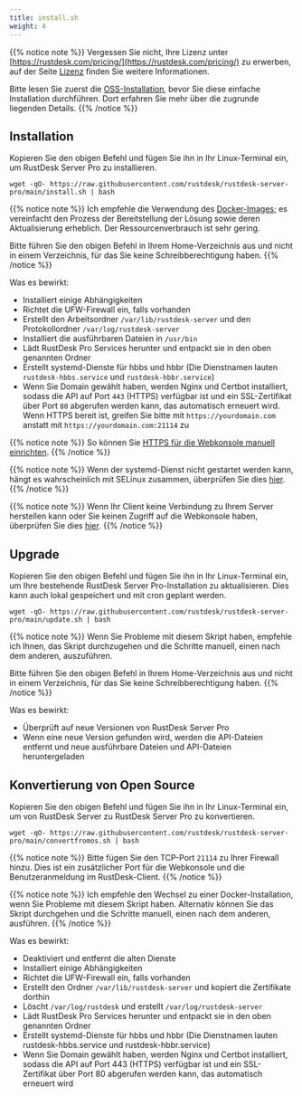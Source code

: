 ```yaml
---
title: install.sh 
weight: 4
---
```


{{% notice note %}}
Vergessen Sie nicht, Ihre Lizenz unter [https://rustdesk.com/pricing/](https://rustdesk.com/pricing/) zu erwerben, auf der Seite [Lizenz](https://rustdesk.com/docs/de/self-host/rustdesk-server-pro/license/) finden Sie weitere Informationen.

Bitte lesen Sie zuerst die [OSS-Installation](https://rustdesk.com/docs/de/self-host/rustdesk-server-oss/install/), bevor Sie diese einfache Installation durchführen. Dort erfahren Sie mehr über die zugrunde liegenden Details.
{{% /notice %}}

## Installation

Kopieren Sie den obigen Befehl und fügen Sie ihn in Ihr Linux-Terminal ein, um RustDesk Server Pro zu installieren.

`wget -qO- https://raw.githubusercontent.com/rustdesk/rustdesk-server-pro/main/install.sh | bash`

{{% notice note %}}
Ich empfehle die Verwendung des [Docker-Images](https://rustdesk.com/docs/de/self-host/rustdesk-server-pro/installscript/docker/#docker-compose); es vereinfacht den Prozess der Bereitstellung der Lösung sowie deren Aktualisierung erheblich. Der Ressourcenverbrauch ist sehr gering.

Bitte führen Sie den obigen Befehl in Ihrem Home-Verzeichnis aus und nicht in einem Verzeichnis, für das Sie keine Schreibberechtigung haben.
{{% /notice %}}

Was es bewirkt:

- Installiert einige Abhängigkeiten
- Richtet die UFW-Firewall ein, falls vorhanden
- Erstellt den Arbeitsordner `/var/lib/rustdesk-server` und den Protokollordner `/var/log/rustdesk-server`
- Installiert die ausführbaren Dateien in `/usr/bin`
- Lädt RustDesk Pro Services herunter und entpackt sie in den oben genannten Ordner
- Erstellt systemd-Dienste für hbbs und hbbr (Die Dienstnamen lauten `rustdesk-hbbs.service` und `rustdesk-hbbr.service`)
- Wenn Sie Domain gewählt haben, werden Nginx und Certbot installiert, sodass die API auf Port `443` (HTTPS) verfügbar ist und ein SSL-Zertifikat über Port `80` abgerufen werden kann, das automatisch erneuert wird. Wenn HTTPS bereit ist, greifen Sie bitte mit `https://yourdomain.com` anstatt mit `https://yourdomain.com:21114` zu

{{% notice note %}}
So können Sie [HTTPS für die Webkonsole manuell einrichten](https://rustdesk.com/docs/de/self-host/rustdesk-server-pro/faq/#https-für-die-webkonsole-manuell-einrichten).
{{% /notice %}}

{{% notice note %}}
Wenn der systemd-Dienst nicht gestartet werden kann, hängt es wahrscheinlich mit SELinux zusammen, überprüfen Sie dies [hier](https://rustdesk.com/docs/de/self-host/rustdesk-server-pro/faq/#selinux).
{{% /notice %}}

{{% notice note %}}
Wenn Ihr Client keine Verbindung zu Ihrem Server herstellen kann oder Sie keinen Zugriff auf die Webkonsole haben, überprüfen Sie dies [hier](https://rustdesk.com/docs/de/self-host/rustdesk-server-pro/faq/#firewall).
{{% /notice %}}

## Upgrade

Kopieren Sie den obigen Befehl und fügen Sie ihn in Ihr Linux-Terminal ein, um Ihre bestehende RustDesk Server Pro-Installation zu aktualisieren. Dies kann auch lokal gespeichert und mit cron geplant werden.

`wget -qO- https://raw.githubusercontent.com/rustdesk/rustdesk-server-pro/main/update.sh | bash`

{{% notice note %}}
Wenn Sie Probleme mit diesem Skript haben, empfehle ich Ihnen, das Skript durchzugehen und die Schritte manuell, einen nach dem anderen, auszuführen.

Bitte führen Sie den obigen Befehl in Ihrem Home-Verzeichnis aus und nicht in einem Verzeichnis, für das Sie keine Schreibberechtigung haben.
{{% /notice %}}

Was es bewirkt:

- Überprüft auf neue Versionen von RustDesk Server Pro
- Wenn eine neue Version gefunden wird, werden die API-Dateien entfernt und neue ausführbare Dateien und API-Dateien heruntergeladen

## Konvertierung von Open Source

Kopieren Sie den obigen Befehl und fügen Sie ihn in Ihr Linux-Terminal ein, um von RustDesk Server zu RustDesk Server Pro zu konvertieren.

`wget -qO- https://raw.githubusercontent.com/rustdesk/rustdesk-server-pro/main/convertfromos.sh | bash`

{{% notice note %}}
Bitte fügen Sie den TCP-Port `21114` zu Ihrer Firewall hinzu. Dies ist ein zusätzlicher Port für die Webkonsole und die Benutzeranmeldung im RustDesk-Client.
{{% /notice %}}

{{% notice note %}}
Ich empfehle den Wechsel zu einer Docker-Installation, wenn Sie Probleme mit diesem Skript haben. Alternativ können Sie das Skript durchgehen und die Schritte manuell, einen nach dem anderen, ausführen.
{{% /notice %}}

Was es bewirkt:

- Deaktiviert und entfernt die alten Dienste
- Installiert einige Abhängigkeiten
- Richtet die UFW-Firewall ein, falls vorhanden
- Erstellt den Ordner `/var/lib/rustdesk-server` und kopiert die Zertifikate dorthin
- Löscht `/var/log/rustdesk` und erstellt `/var/log/rustdesk-server`
- Lädt RustDesk Pro Services herunter und entpackt sie in den oben genannten Ordner
- Erstellt systemd-Dienste für hbbs und hbbr (Die Dienstnamen lauten rustdesk-hbbs.service und rustdesk-hbbr.service)
- Wenn Sie Domain gewählt haben, werden Nginx und Certbot installiert, sodass die API auf Port 443 (HTTPS) verfügbar ist und ein SSL-Zertifikat über Port 80 abgerufen werden kann, das automatisch erneuert wird
